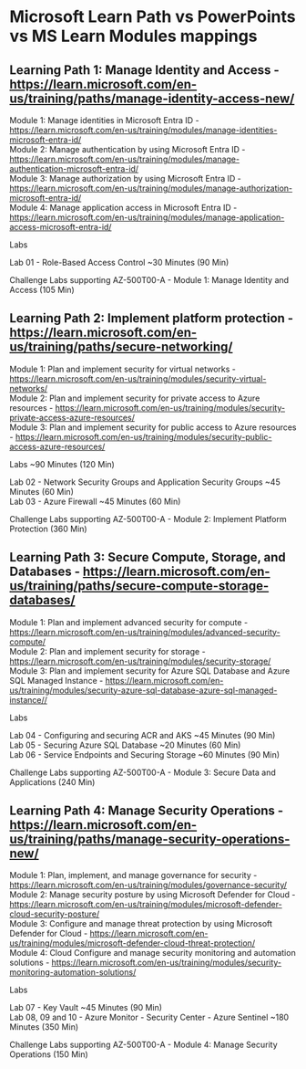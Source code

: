 # Microsoft Learn Path vs PowerPoints vs MS Learn Modules mappings

## Learning Path 1:  Manage Identity and Access - https://learn.microsoft.com/en-us/training/paths/manage-identity-access-new/

Module 1: Manage identities in Microsoft Entra ID - https://learn.microsoft.com/en-us/training/modules/manage-identities-microsoft-entra-id/ <br>
Module 2: Manage authentication by using Microsoft Entra ID - https://learn.microsoft.com/en-us/training/modules/manage-authentication-microsoft-entra-id/ <br>
Module 3: Manage authorization by using Microsoft Entra ID - https://learn.microsoft.com/en-us/training/modules/manage-authorization-microsoft-entra-id/ <br>
Module 4: Manage application access in Microsoft Entra ID - https://learn.microsoft.com/en-us/training/modules/manage-application-access-microsoft-entra-id/ <br>

Labs <br>

Lab 01 - Role-Based Access Control ~30 Minutes (90 Min) <br> 

Challenge Labs supporting AZ-500T00-A - Module 1: Manage Identity and Access (105 Min) <br>

## Learning Path 2:  Implement platform protection - https://learn.microsoft.com/en-us/training/paths/secure-networking/

Module 1: Plan and implement security for virtual networks - https://learn.microsoft.com/en-us/training/modules/security-virtual-networks/ <br>
Module 2: Plan and implement security for private access to Azure resources - https://learn.microsoft.com/en-us/training/modules/security-private-access-azure-resources/ <br>
Module 3: Plan and implement security for public access to Azure resources - https://learn.microsoft.com/en-us/training/modules/security-public-access-azure-resources/<br>

Labs ~90 Minutes (120 Min)<br>

Lab 02 - Network Security Groups and Application Security Groups ~45 Minutes (60 Min) <br>
Lab 03 - Azure Firewall ~45 Minutes (60 Min) <br>

Challenge Labs supporting AZ-500T00-A - Module 2: Implement Platform Protection (360 Min) <br>

## Learning Path 3:  Secure Compute, Storage, and Databases - https://learn.microsoft.com/en-us/training/paths/secure-compute-storage-databases/

Module 1: Plan and implement advanced security for compute  - https://learn.microsoft.com/en-us/training/modules/advanced-security-compute/<br>
Module 2: Plan and implement security for storage - https://learn.microsoft.com/en-us/training/modules/security-storage/ <br>
Module 3: Plan and implement security for Azure SQL Database and Azure SQL Managed Instance  - https://learn.microsoft.com/en-us/training/modules/security-azure-sql-database-azure-sql-managed-instance// <br>

Labs <br>

Lab 04 - Configuring and securing ACR and AKS​ ~45 Minutes (90 Min) <br>
Lab 05 - Securing Azure SQL Database ~20 Minutes (60 Min) <br>
Lab 06 - Service Endpoints and Securing Storage ~60 Minutes (90 Min)<br>

Challenge Labs supporting AZ-500T00-A - Module 3: Secure Data and Applications (240 Min) <br>

## Learning Path 4: Manage Security Operations  - https://learn.microsoft.com/en-us/training/paths/manage-security-operations-new/

Module 1: Plan, implement, and manage governance for security - https://learn.microsoft.com/en-us/training/modules/governance-security/ <br>
Module 2: Manage security posture by using Microsoft Defender for Cloud - https://learn.microsoft.com/en-us/training/modules/microsoft-defender-cloud-security-posture/<br>
Module 3: Configure and manage threat protection by using Microsoft Defender for Cloud  - https://learn.microsoft.com/en-us/training/modules/microsoft-defender-cloud-threat-protection/<br>
Module 4: Cloud Configure and manage security monitoring and automation solutions  - https://learn.microsoft.com/en-us/training/modules/security-monitoring-automation-solutions/<br>

Labs <br>

Lab 07 - Key Vault​  ~45 Minutes (90 Min) <br>
Lab 08, 09 and 10 - Azure Monitor - Security Center - Azure Sentinel ~180 Minutes (350 Min) <br>

Challenge Labs supporting AZ-500T00-A - Module 4: Manage Security Operations (150 Min) <br>

